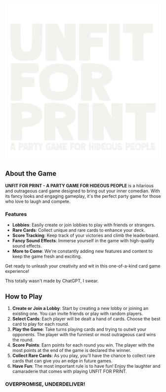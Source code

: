 <picture>
  <source media="(prefers-color-scheme: dark)" srcset="public/img/unfit_logo.png">
  <source media="(prefers-color-scheme: light)" srcset="public/img/unfit_logo_dark.png">
  <img alt="UNFIT FOR PRINT Logo" src="public/img/unfit_logo.png">
</picture>

## About the Game

**UNFIT FOR PRINT - A PARTY GAME FOR HIDEOUS PEOPLE** is a hilarious and outrageous card game designed to bring out your inner comedian. With its fancy looks and engaging gameplay, it's the perfect party game for those who love to laugh and compete.

### Features

- **Lobbies**: Easily create or join lobbies to play with friends or strangers.
- **Rare Cards**: Collect unique and rare cards to enhance your deck.
- **Score Tracking**: Keep track of your victories and climb the leaderboard.
- **Fancy Sound Effects**: Immerse yourself in the game with high-quality sound effects.
- **More to Come**: We're constantly adding new features and content to keep the game fresh and exciting.

Get ready to unleash your creativity and wit in this one-of-a-kind card game experience!

This totally wasn't made by ChatGPT, I swear.
## How to Play
1. **Create or Join a Lobby**: Start by creating a new lobby or joining an existing one. You can invite friends or play with random players.
2. **Select Cards**: Each player will be dealt a hand of cards. Choose the best card to play for each round.
3. **Play the Game**: Take turns playing cards and trying to outwit your opponents. The player with the funniest or most outrageous card wins the round.
4. **Score Points**: Earn points for each round you win. The player with the most points at the end of the game is declared the winner.
5. **Collect Rare Cards**: As you play, you'll have the chance to collect rare cards that can give you an edge in future games.
6. **Have Fun**: The most important rule is to have fun! Enjoy the laughter and camaraderie that comes with playing UNFIT FOR PRINT.


### OVERPROMISE, UNDERDELIVER!


